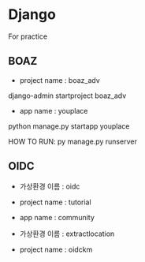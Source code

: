 # Django
For practice

## BOAZ
* project name : boaz_adv

django-admin startproject boaz_adv
* app name : youplace 

python manage.py startapp youplace

HOW TO RUN:
py manage.py runserver

## OIDC
* 가상환경 이름 : oidc
* project name : tutorial
* app name : community

* 가상환경 이름 : extractlocation
* project name : oidckm
